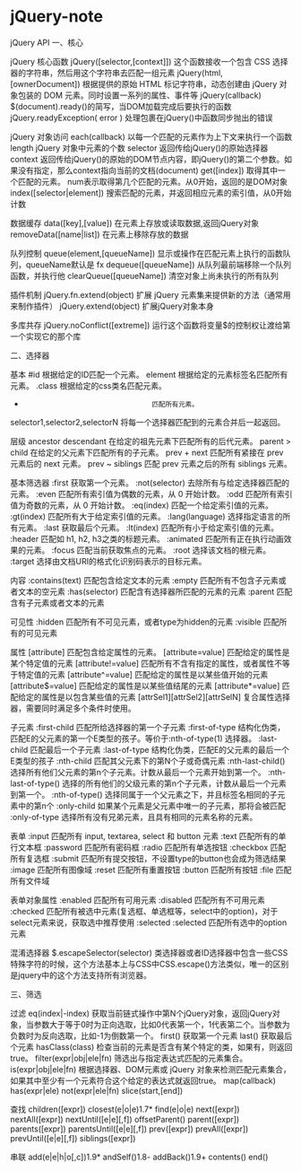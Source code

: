 # jQuery-note
jQuery API
一、核心

jQuery 核心函数
jQuery([selector,[context]])          这个函数接收一个包含 CSS 选择器的字符串，然后用这个字符串去匹配一组元素
jQuery(html,[ownerDocument])          根据提供的原始 HTML 标记字符串，动态创建由 jQuery 对象包装的 DOM 元素。同时设置一系列的属性、事件等
jQuery(callback)                      $(document).ready()的简写，当DOM加载完成后要执行的函数
jQuery.readyException( error )        处理包裹在jQuery()中函数同步抛出的错误

jQuery 对象访问
each(callback)                        以每一个匹配的元素作为上下文来执行一个函数
length                                jQuery 对象中元素的个数
selector                              返回传给jQuery()的原始选择器
context                               返回传给jQuery()的原始的DOM节点内容，即jQuery()的第二个参数。如果没有指定，那么context指向当前的文档(document)
get([index])                          取得其中一个匹配的元素。 num表示取得第几个匹配的元素。从0开始，返回的是DOM对象
index([selector|element])             搜索匹配的元素，并返回相应元素的索引值，从0开始计数

数据缓存
data([key],[value])                   在元素上存放或读取数据,返回jQuery对象
removeData([name|list])               在元素上移除存放的数据

队列控制
queue(element,[queueName])            显示或操作在匹配元素上执行的函数队列，queueName默认是 fx
dequeue([queueName])                  从队列最前端移除一个队列函数，并执行他
clearQueue([queueName])               清空对象上尚未执行的所有队列

插件机制
jQuery.fn.extend(object)              扩展 jQuery 元素集来提供新的方法（通常用来制作插件）
jQuery.extend(object)                 扩展jQuery对象本身

多库共存
jQuery.noConflict([extreme])          运行这个函数将变量$的控制权让渡给第一个实现它的那个库

二、选择器

基本
#id                                   根据给定的ID匹配一个元素。
element                               根据给定的元素标签名匹配所有元素。
.class                                根据给定的css类名匹配元素。
*                                     匹配所有元素。
selector1,selector2,selectorN         将每一个选择器匹配到的元素合并后一起返回。

层级
ancestor descendant                   在给定的祖先元素下匹配所有的后代元素。
parent > child                        在给定的父元素下匹配所有的子元素。
prev + next                           匹配所有紧接在 prev 元素后的 next 元素。
prev ~ siblings                       匹配 prev 元素之后的所有 siblings 元素。

基本筛选器
:first                                获取第一个元素。
:not(selector)                        去除所有与给定选择器匹配的元素。
:even                                 匹配所有索引值为偶数的元素，从 0 开始计数。
:odd                                  匹配所有索引值为奇数的元素，从 0 开始计数。
:eq(index)                            匹配一个给定索引值的元素。
:gt(index)                            匹配所有大于给定索引值的元素。
:lang(language)                       选择指定语言的所有元素。
:last                                 获取最后个元素。
:lt(index)                            匹配所有小于给定索引值的元素。
:header                               匹配如 h1, h2, h3之类的标题元素。
:animated                             匹配所有正在执行动画效果的元素。
:focus                                匹配当前获取焦点的元素。
:root                                 选择该文档的根元素。
:target                               选择由文档URI的格式化识别码表示的目标元素。

内容
:contains(text)                       匹配包含给定文本的元素
:empty                                匹配所有不包含子元素或者文本的空元素
:has(selector)                        匹配含有选择器所匹配的元素的元素
:parent                               匹配含有子元素或者文本的元素

可见性
:hidden                               匹配所有不可见元素，或者type为hidden的元素
:visible                              匹配所有的可见元素

属性
[attribute]                           匹配包含给定属性的元素。
[attribute=value]                     匹配给定的属性是某个特定值的元素
[attribute!=value]                    匹配所有不含有指定的属性，或者属性不等于特定值的元素
[attribute^=value]                    匹配给定的属性是以某些值开始的元素
[attribute$=value]                    匹配给定的属性是以某些值结尾的元素
[attribute*=value]                    匹配给定的属性是以包含某些值的元素
[attrSel1][attrSel2][attrSelN]        复合属性选择器，需要同时满足多个条件时使用。

子元素
:first-child                          匹配所给选择器的第一个子元素
:first-of-type                        结构化伪类，匹配E的父元素的第一个E类型的孩子。等价于:nth-of-type(1) 选择器。
:last-child                           匹配最后一个子元素
:last-of-type                         结构化伪类，匹配E的父元素的最后一个E类型的孩子
:nth-child                            匹配其父元素下的第N个子或奇偶元素
:nth-last-child()                     选择所有他们父元素的第n个子元素。计数从最后一个元素开始到第一个。
:nth-last-of-type()                   选择的所有他们的父级元素的第n个子元素，计数从最后一个元素到第一个。
:nth-of-type()                        选择同属于一个父元素之下，并且标签名相同的子元素中的第n个
:only-child                           如果某个元素是父元素中唯一的子元素，那将会被匹配
:only-of-type                         选择所有没有兄弟元素，且具有相同的元素名称的元素。

表单
:input                                匹配所有 input, textarea, select 和 button 元素
:text                                 匹配所有的单行文本框
:password                             匹配所有密码框
:radio                                匹配所有单选按钮
:checkbox                             匹配所有复选框
:submit                               匹配所有提交按钮，不设置type的button也会成为筛选结果
:image                                匹配所有图像域
:reset                                匹配所有重置按钮
:button                               匹配所有按钮
:file                                 匹配所有文件域

表单对象属性
:enabled                              匹配所有可用元素
:disabled                             匹配所有不可用元素
:checked                              匹配所有被选中元素(复选框、单选框等，select中的option)，对于select元素来说，获取选中推荐使用 :selected
:selected                             匹配所有选中的option元素

混淆选择器
$.escapeSelector(selector)            类选择器或者ID选择器中包含一些CSS特殊字符的时候，这个方法基本上与CSS中CSS.escape()方法类似，唯一的区别是jquery中的这个方法支持所有浏览器。

三、筛选

过滤
eq(index|-index)                      获取当前链式操作中第N个jQuery对象，返回jQuery对象，当参数大于等于0时为正向选取，比如0代表第一个，1代表第二个。当参数为负数时为反向选取，比如-1为倒数第一个。
first()                               获取第一个元素
last()                                获取最后个元素
hasClass(class)                       检查当前的元素是否含有某个特定的类，如果有，则返回true。
filter(expr|obj|ele|fn)               筛选出与指定表达式匹配的元素集合。
is(expr|obj|ele|fn)                   根据选择器、DOM元素或 jQuery 对象来检测匹配元素集合，如果其中至少有一个元素符合这个给定的表达式就返回true。
map(callback)
has(expr|ele)
not(expr|ele|fn)
slice(start,[end])

查找
children([expr])
closest(e|o|e)1.7*
find(e|o|e)
next([expr])
nextAll([expr])
nextUntil([e|e][,f])
offsetParent()
parent([expr])
parents([expr])
parentsUntil([e|e][,f])
prev([expr])
prevAll([expr])
prevUntil([e|e][,f])
siblings([expr])

串联
add(e|e|h|o[,c])1.9*
andSelf()1.8-
addBack()1.9+
contents()
end()
